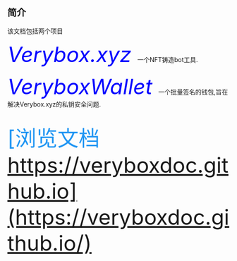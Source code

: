 ## 简介
该文档包括两个项目

<font color=blue size=7> *Verybox.xyz* </font>   一个NFT铸造bot工具.

<font color=blue size=7> *VeryboxWallet* </font>    一个批量签名的钱包,旨在解决Verybox.xyz的私钥安全问题.
##
<font color=#2196f3 size=7>[浏览文档 https://veryboxdoc.github.io](https://veryboxdoc.github.io/)</font>
